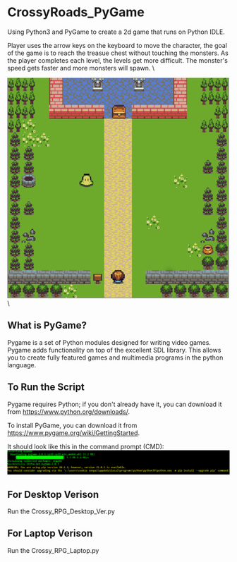 # CrossyRoads_PyGame
Using Python3 and PyGame to create a 2d game that runs on Python IDLE.

Player uses the arrow keys on the keyboard to move the character, the goal of the game is to reach the treasue chest without touching the monsters. As the player completes each level, the levels get more difficult. The monster's speed gets faster and more monsters will spawn. \

![alt text](https://github.com/twlai251/CrossyRoads_PyGame/blob/master/Crossy_Gameplay.PNG) \

## What is PyGame?

Pygame is a set of Python modules designed for writing video games. Pygame adds functionality on top of the excellent SDL library. This allows you to create fully featured games and multimedia programs in the python language.



## To Run the Script

Pygame requires Python; if you don't already have it, you can download it from https://www.python.org/downloads/.

To install PyGame, you can download it from https://www.pygame.org/wiki/GettingStarted.

It should look like this in the command prompt (CMD): \
![alt text](https://github.com/twlai251/CrossyRoads_PyGame/blob/master/PyGameInstall.PNG)
 

 
## For Desktop Verison 
Run the Crossy_RPG_Desktop_Ver.py


## For Laptop Verison 
Run the Crossy_RPG_Laptop.py


